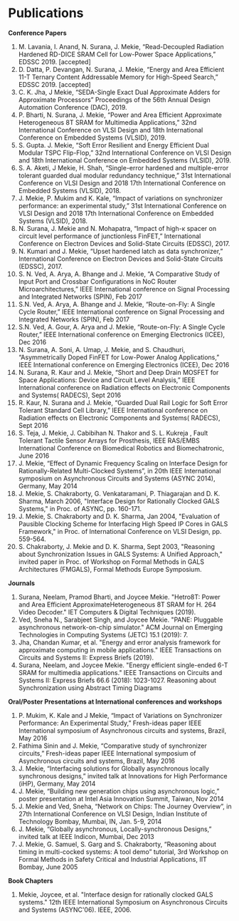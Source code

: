 ---
---

# Publications

**Conference Papers**

1. M. Lavania, I. Anand, N. Surana, J. Mekie, “Read-Decoupled Radiation Hardened RD-DICE SRAM Cell for Low-Power Space Applications,” EDSSC 2019. [accepted]
2. D. Datta, P. Devangan, N. Surana, J. Mekie, “Energy and Area Efficient 11-T Ternary Content Addressable Memory for High-Speed Search,” EDSSC 2019. [accepted]
3. C. K. Jha, J Mekie, “SEDA-Single Exact Dual Approximate Adders for Approximate Processors” Proceedings of the 56th Annual Design Automation Conference (DAC), 2019.
4. P. Bharti, N. Surana, J. Mekie, “Power and Area Efficient Approximate Heterogeneous 8T SRAM for Multimedia Applications,” 32nd International Conference on VLSI Design and 18th International Conference on Embedded Systems (VLSID), 2019.
5. S. Gupta. J. Mekie, “Soft Error Resilient and Energy Efficient Dual Modular TSPC Flip-Flop,” 32nd International Conference on VLSI Design and 18th International Conference on Embedded Systems (VLSID), 2019.
6. S. A. Aketi, J Mekie, H. Shah, “Single-error hardened and multiple-error tolerant guarded dual modular redundancy technique,” 31st International Conference on VLSI Design and 2018 17th International Conference on Embedded Systems (VLSID), 2018.
7. J. Mekie, P. Mukim and K. Kale, “Impact of variations on synchronizer performance: an experimental study,” 31st International Conference on VLSI Design and 2018 17th International Conference on Embedded Systems (VLSID), 2018.
8. N. Surana, J. Mekie and N. Mohapatra, “Impact of high-κ spacer on circuit level performance of junctionless FinFET,” International Conference on Electron Devices and Solid-State Circuits (EDSSC), 2017.
9. N. Kumari and J. Mekie, “Upset hardened latch as data synchronizer,” International Conference on Electron Devices and Solid-State Circuits (EDSSC), 2017.
10. S. N. Ved, A. Arya, A. Bhange and J. Mekie, “A Comparative Study of Input Port and Crossbar Configurations in NoC Router Microarchitectures,” IEEE International conference on Signal Processing and Integrated Networks (SPIN), Feb 2017
11. S.N. Ved, A. Arya, A. Bhange and J. Mekie, “Route-on-Fly: A Single Cycle Router,” IEEE International conference on Signal Processing and Integrated Networks (SPIN), Feb 2017
12. S.N. Ved, A. Gour, A. Arya and J. Mekie, “Route-on-Fly: A Single Cycle Router,” IEEE International conference on Emerging Electronics (ICEE), Dec 2016
13. N. Surana, A. Soni, A. Umap, J. Mekie, and S. Chaudhuri, “Asymmetrically Doped FinFET for Low-Power Analog Applications,” IEEE International conference on Emerging Electronics (ICEE), Dec 2016
14. N. Surana, R. Kaur and J. Mekie, “Short and Deep Drain MOSFET for Space Applications: Device and Circuit Level Analysis,” IEEE International conference on Radiation effects on Electronic Components and Systems( RADECS), Sept 2016
15. R. Kaur, N. Surana and J. Mekie, “Guarded Dual Rail Logic for Soft Error Tolerant Standard Cell Library,” IEEE International conference on Radiation effects on Electronic Components and Systems( RADECS), Sept 2016
16. S. Teja, J. Mekie, J. Cabibihan N. Thakor and S. L. Kukreja , Fault Tolerant Tactile Sensor Arrays for Prosthesis, IEEE RAS/EMBS International Conference on Biomedical Robotics and Biomechatronic, June 2016
17. J. Mekie, “Effect of Dynamic Frequency Scaling on Interface Design for Rationally-Related Multi-Clocked Systems”, in 20th IEEE International symposium on Asynchronous Circuits and Systems (ASYNC 2014), Germany, May 2014
18. J. Mekie, S. Chakraborty, G. Venkataramani, P. Thiagarajan and D. K. Sharma, March 2006, "Interface Design for Rationally Clocked GALS Systems," in Proc. of ASYNC, pp. 160-171.
19. J. Mekie, S. Chakraborty and D. K. Sharma, Jan 2004, "Evaluation of Pausible Clocking Scheme for Interfacing High Speed IP Cores in GALS Framework," in Proc. of International Conference on VLSI Design, pp. 559-564.
20. S. Chakraborty, J. Mekie and D. K. Sharma, Sept 2003, "Reasoning about Synchronization Issues in GALS Systems: A Unified Approach," invited paper in Proc. of Workshop on Formal Methods in GALS Architectures (FMGALS), Formal Methods Europe Symposium.

**Journals**

1. Surana, Neelam, Pramod Bharti, and Joycee Mekie. "Hetro8T: Power and Area Efficient ApproximateHeterogeneous 8T SRAM for H. 264 Video Decoder." IET Computers & Digital Techniques (2019).
2. Ved, Sneha N., Sarabjeet Singh, and Joycee Mekie. "PANE: Pluggable asynchronous network-on-chip simulator." ACM Journal on Emerging Technologies in Computing Systems (JETC) 15.1 (2019): 7.
3. Jha, Chandan Kumar, et al. "Energy and error analysis framework for approximate computing in mobile applications." IEEE Transactions on Circuits and Systems II: Express Briefs (2019).
4. Surana, Neelam, and Joycee Mekie. "Energy efficient single-ended 6-T SRAM for multimedia applications." IEEE Transactions on Circuits and Systems II: Express Briefs 66.6 (2018): 1023-1027.
Reasoning about Synchronization using Abstract Timing Diagrams

**Oral/Poster Presentations at International conferences and workshops**

1. P. Mukim, K. Kale and J Mekie, “Impact of Variations on Synchronizer Performance: An Experimental Study,” Fresh-ideas paper IEEE International symposium of Asynchronous circuits and systems, Brazil, May 2016
2. Fathima Sinin and J. Mekie, “Comparative study of synchronizer circuits,” Fresh-ideas paper IEEE International symposium of Asynchronous circuits and systems, Brazil, May 2016
3. J. Mekie, “Interfacing solutions for Globally asynchronous locally synchronous designs,” invited talk at Innovations for High Performance (iHP), Germany, May 2014
4. J. Mekie, “Building new generation chips using asynchronous logic,” poster presentation at Intel Asia Innovation Summit, Taiwan, Nov 2014
5. J. Mekie and Ved, Sneha, “Network on Chips: The Journey Overview”, in 27th International Conference on VLSI Design, Indian Institute of Technology Bombay, Mumbai, IN, Jan. 5-9, 2014
6. J. Mekie, “Globally asynchronous, Locally-synchronous Designs,” invited talk at IEEE Indicon, Mumbai, Dec 2013
7. J. Mekie, G. Samuel, S. Garg and S. Chakraborty, “Reasoning about timing in multi-cocked systems: A tool demo” tutorial, 3rd Workshop on Formal Methods in Safety Critical and Industrial Applications, IIT Bombay, June 2005

**Book Chapters**

1. Mekie, Joycee, et al. "Interface design for rationally clocked GALS systems." 12th IEEE International Symposium on Asynchronous Circuits and Systems (ASYNC'06). IEEE, 2006.
